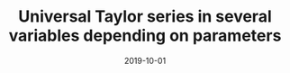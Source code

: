 ---
title: "Universal Taylor series in several variables depending on parameters"
collection: publications
permalink: /publication/002_Universal_Taylor_series_in_several_variables_depending_on_parameters
date: 2019-10-01
link: 'https://link.springer.com/article/10.1007/s40315-021-00392-7'
paperurl: 'https://arxiv.org/abs/2008.06984'
citation: 'with G. Gavrilopoulos and V. Nestoridis, Comput. Methods Funct. Theory 22 (2022), no. 2, 261–275'
---